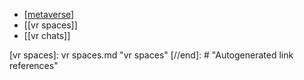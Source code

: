 - [[metaverse]]
- [[vr spaces]]
- [[vr chats]]

[//begin]: # "Autogenerated link references for markdown compatibility"
[metaverse]: metaverse.md "metaverse"
[vr spaces]: vr spaces.md "vr spaces"
[//end]: # "Autogenerated link references"
